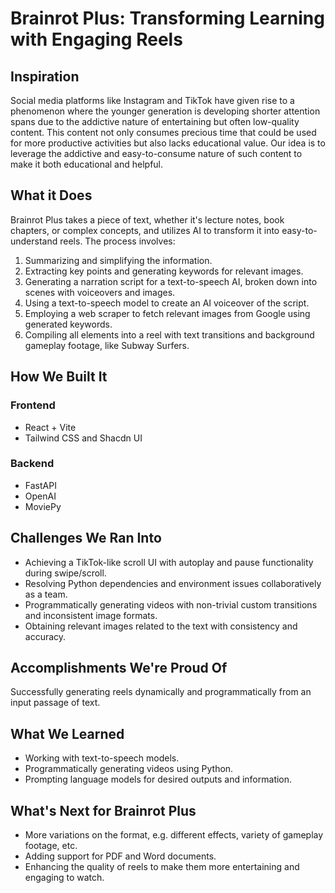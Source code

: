 # Brainrot Plus: Transforming Learning with Engaging Reels

## Inspiration
Social media platforms like Instagram and TikTok have given rise to a phenomenon where the younger generation is developing shorter attention spans due to the addictive nature of entertaining but often low-quality content. This content not only consumes precious time that could be used for more productive activities but also lacks educational value. Our idea is to leverage the addictive and easy-to-consume nature of such content to make it both educational and helpful.


## What it Does
Brainrot Plus takes a piece of text, whether it's lecture notes, book chapters, or complex concepts, and utilizes AI to transform it into easy-to-understand reels. The process involves:

1. Summarizing and simplifying the information.
2. Extracting key points and generating keywords for relevant images.
3. Generating a narration script for a text-to-speech AI, broken down into scenes with voiceovers and images.
4. Using a text-to-speech model to create an AI voiceover of the script.
5. Employing a web scraper to fetch relevant images from Google using generated keywords.
6. Compiling all elements into a reel with text transitions and background gameplay footage, like Subway Surfers.

## How We Built It
### Frontend
- React + Vite
- Tailwind CSS and Shacdn UI

### Backend
- FastAPI
- OpenAI
- MoviePy

## Challenges We Ran Into
- Achieving a TikTok-like scroll UI with autoplay and pause functionality during swipe/scroll.
- Resolving Python dependencies and environment issues collaboratively as a team.
- Programmatically generating videos with non-trivial custom transitions and inconsistent image formats.
- Obtaining relevant images related to the text with consistency and accuracy.

## Accomplishments We're Proud Of
Successfully generating reels dynamically and programmatically from an input passage of text.

## What We Learned
- Working with text-to-speech models.
- Programmatically generating videos using Python.
- Prompting language models for desired outputs and information.

## What's Next for Brainrot Plus
- More variations on the format, e.g. different effects, variety of gameplay footage, etc.
- Adding support for PDF and Word documents.
- Enhancing the quality of reels to make them more entertaining and engaging to watch.
